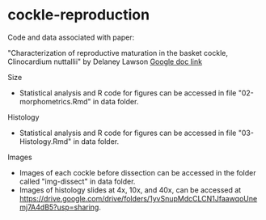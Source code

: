 # cockle-reproduction

Code and data associated with paper: 

"Characterization of reproductive maturation in the basket cockle, Clinocardium nuttallii" by Delaney Lawson
[Google doc link](https://docs.google.com/document/d/1yW3u7tCCBXVSf8YxZFtwRDIPVgnKMnvMCjVoaKXl7qw/edit?usp=sharing)

Size  
- Statistical analysis and R code for figures can be accessed in file "02-morphometrics.Rmd" in data folder. 

Histology
- Statistical analysis and R code for figures can be accessed in file "03-Histology.Rmd" in data folder.

Images
- Images of each cockle before dissection can be accessed in the folder called "img-dissect" in data folder.
- Images of histology slides at 4x, 10x, and 40x, can be accessed at https://drive.google.com/drive/folders/1yvSnupMdcCLCN1JfaawqoUnemj7A4dB5?usp=sharing.